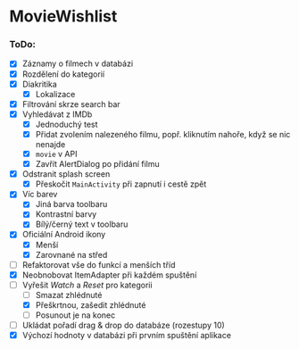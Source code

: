 # MovieWishlist

### ToDo:
 
* [x] Záznamy o filmech v databázi
* [x] Rozdělení do kategorií    
* [x] Diakritika
    * [x] Lokalizace
* [x] Filtrování skrze search bar
* [x] Vyhledávat z IMDb
    * [x] Jednoduchý test
    * [x] Přidat zvolením nalezeného filmu, popř. kliknutím nahoře, když se nic nenajde
    * [x] ```movie``` v API
    * [x] Zavřít AlertDialog po přidání filmu
* [x] Odstranit splash screen
    * [x] Přeskočit ```MainActivity``` při zapnutí i cestě zpět
* [x] Víc barev 
    * [x] Jiná barva toolbaru
    * [x] Kontrastní barvy
    * [x] Bílý/černý text v toolbaru
* [x] Oficiální Android ikony
    * [x] Menší
    * [x] Zarovnané na střed
* [ ] Refaktorovat vše do funkcí a menších tříd
* [x] Neobnobovat ItemAdapter při každém spuštění
* [ ] Vyřešit *Watch* a *Reset* pro kategorii
    * [ ] Smazat zhlédnuté
    * [x] Přeškrtnou, zašedit zhlédnuté
    * [ ] Posunout je na konec
* [ ] Ukládat pořadí drag & drop do databáze (rozestupy 10)
* [x] Výchozí hodnoty v databázi při prvním spuštění aplikace